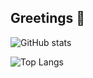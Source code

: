 ## Greetings 👋

![GitHub stats](https://github-readme-stats.vercel.app/api?username=datsabahandude&theme=chartreuse-dark&show_icons=true)

![Top Langs](https://github-readme-stats.vercel.app/api/top-langs/?username=datsabahandude&theme=chartreuse-dark&layout=compact)

<!--
**datsabahandude/datsabahandude** is a ✨ _special_ ✨ repository because its `README.md` (this file) appears on your GitHub profile.

Here are some ideas to get you started:

- 🔭 I’m currently working on ...
- 🌱 I’m currently learning ...
- 👯 I’m looking to collaborate on ...
- 🤔 I’m looking for help with ...
- 💬 Ask me about ...
- 📫 How to reach me: ...
- 😄 Pronouns: ...
- ⚡ Fun fact: ...
-->

